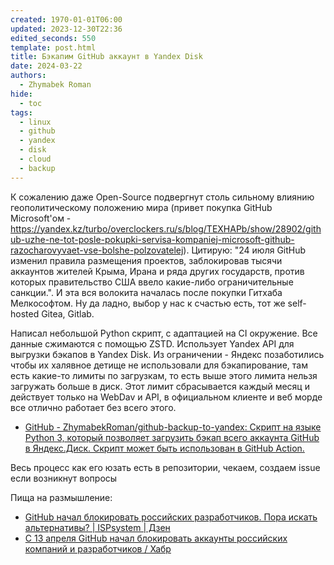 ```yaml
---
created: 1970-01-01T06:00
updated: 2023-12-30T22:36
edited_seconds: 550
template: post.html
title: Бэкапим GitHub аккаунт в Yandex Disk
date: 2024-03-22
authors:
  - Zhymabek Roman
hide:
  - toc
tags:
  - linux
  - github
  - yandex
  - disk
  - cloud
  - backup
---
```

К сожалению даже Open-Source подвергнут столь сильному влиянию геополитическому положению мира (привет покупка GitHub Microsoft'ом - https://yandex.kz/turbo/overclockers.ru/s/blog/TEXHAPb/show/28902/github-uzhe-ne-tot-posle-pokupki-servisa-kompaniej-microsoft-github-razocharovyvaet-vse-bolshe-polzovatelej). Цитирую: "24 июля GitHub изменил правила размещения проектов, заблокировав тысячи аккаунтов жителей Крыма, Ирана и ряда других государств, против которых правительство США ввело какие-либо ограничительные санкции.". И эта вся волокита началась после покупки Гитхаба Мелкософтом. Ну да ладно, выбор у нас к счастью есть, тот же self-hosted Gitea, Gitlab.

Написал небольшой Python скрипт, с адаптацией на CI окружение. Все данные сжимаются с помощью ZSTD. Использует Yandex API для выгрузки бэкапов в Yandex Disk. Из ограничении - Яндекс позаботились чтобы их халявное детище не использовали для бэкапирование, там есть какие-то лимиты по загрузкам, то есть выше этого лимита нельзя загружать больше в диск. Этот лимит сбрасывается каждый месяц и действует только на WebDav и API, в официальном клиенте и веб морде все отлично работает без всего этого.

- [GitHub - ZhymabekRoman/github-backup-to-yandex: Cкрипт на языке Python 3, который позволяет загрузить бэкап всего аккаунта GitHub в Яндекс.Диск. Скрипт может быть использован в GitHub Action.](https://github.com/ZhymabekRoman/github-backup-to-yandex)

Весь процесс как его юзать есть в репозитории, чекаем, создаем issue если возникнут вопросы

Пища на размышление:
- [GitHub начал блокировать российских разработчиков. Пора искать альтернативы? | ISPsystem | Дзен](https://dzen.ru/a/YnKz1vP3uxXEe0x3)
- [С 13 апреля GitHub начал блокировать аккаунты российских компаний и разработчиков / Хабр](https://habr.com/ru/news/661113/)